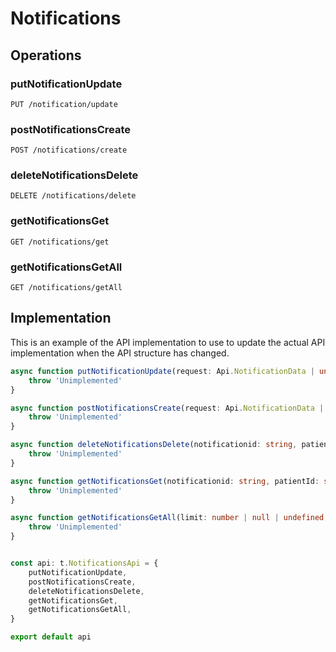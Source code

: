 # Notifications

## Operations

### putNotificationUpdate

```http
PUT /notification/update
```


### postNotificationsCreate

```http
POST /notifications/create
```


### deleteNotificationsDelete

```http
DELETE /notifications/delete
```


### getNotificationsGet

```http
GET /notifications/get
```


### getNotificationsGetAll

```http
GET /notifications/getAll
```


## Implementation

This is an example of the API implementation to use to update the actual API implementation
when the API structure has changed.

```typescript
async function putNotificationUpdate(request: Api.NotificationData | undefined): Promise<t.PutNotificationUpdateResponse> {
	throw 'Unimplemented'
}

async function postNotificationsCreate(request: Api.NotificationData | undefined): Promise<t.PostNotificationsCreateResponse> {
	throw 'Unimplemented'
}

async function deleteNotificationsDelete(notificationid: string, patientId: string): Promise<t.DeleteNotificationsDeleteResponse> {
	throw 'Unimplemented'
}

async function getNotificationsGet(notificationid: string, patientId: string): Promise<t.GetNotificationsGetResponse> {
	throw 'Unimplemented'
}

async function getNotificationsGetAll(limit: number | null | undefined, direction: Api.DirectionParamEnum | undefined, sortByField: string | null | undefined): Promise<t.GetNotificationsGetAllResponse> {
	throw 'Unimplemented'
}


const api: t.NotificationsApi = {
	putNotificationUpdate,
	postNotificationsCreate,
	deleteNotificationsDelete,
	getNotificationsGet,
	getNotificationsGetAll,
}

export default api
```
